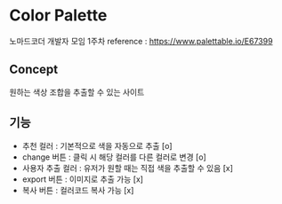 # Color Palette

노마드코더 개발자 모임 1주차
reference : https://www.palettable.io/E67399

## Concept

원하는 색상 조합을 추출할 수 있는 사이트

## 기능

- 추천 컬러 : 기본적으로 색을 자동으로 추출 [o]
- change 버튼 : 클릭 시 해당 컬러를 다른 컬러로 변경 [o]
- 사용자 추출 컬러 : 유저가 원할 때는 직접 색을 추출할 수 있음 [x]
- export 버튼 : 이미지로 추출 가능 [x]
- 복사 버튼 : 컬러코드 복사 가능 [x]